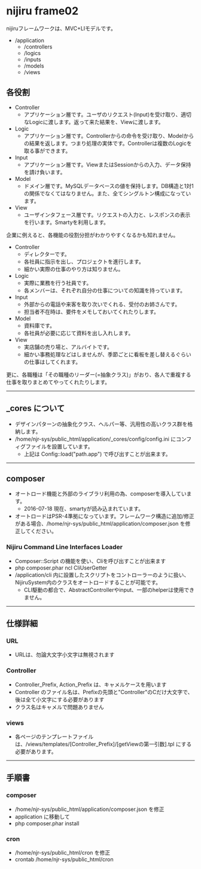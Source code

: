 # nijiru frame02

nijiruフレームワークは、MVC+LIモデルです。

* /application
    - /controllers
    - /logics
    - /inputs
    - /models
    - /views

## 各役割

* Controller
    - アプリケーション層です。ユーザのリクエスト(Input)を受け取り、適切なLogicに渡します。返って来た結果を、Viewに渡します。
* Logic
    - アプリケーション層です。Controllerからの命令を受け取り、Modelからの結果を返します。つまり処理の実体です。Controllerは複数のLogicを取る事ができます。
* Input
    - アプリケーション層です。ViewまたはSessionからの入力、データ保持を請け負います。
* Model
    - ドメイン層です。MySQLデータベースの値を保持します。DB構造と1対1の関係でなくてはなりません。また、全てシングルトン構成になっています。
* View
    - ユーザインタフェース層です。リクエストの入力と、レスポンスの表示を行います。Smartyを利用します。


企業に例えると、各機能の役割分担がわかりやすくなるかも知れません。

* Controller
    - ディレクターです。
    - 各社員に指示を出し、プロジェクトを進行します。
    - 細かい実際の仕事のやり方は知りません。
* Logic
    - 実際に業務を行う社員です。
    - 各メンバーは、それぞれ自分の仕事についての知識を持っています。
* Input
    - 外部からの電話や来客を取り次いでくれる、受付のお姉さんです。
    - 担当者不在時は、要件をメモしておいてくれたりします。
* Model
    - 資料庫です。
    - 各社員が必要に応じて資料を出し入れします。
* View
    - 実店舗の売り場と、アルバイトです。
    - 細かい事務処理などはしませんが、季節ごとに看板を差し替えるぐらいの仕事はしてくれます。
    
更に、各職種は「その職種のリーダー(=抽象クラス)」がおり、各人で重複する仕事を取りまとめてやってくれたりします。

---

## _cores について

* デザインパターンの抽象化クラス、ヘルパー等、汎用性の高いクラス群を格納します。
* /home/njr-sys/public_html/application/_cores/config/config.ini にコンフィグファイルを設置しています。
    - 上記は Config::load("path.app") で呼び出すことが出来ます。
    
---

## composer

* オートロード機能と外部のライブラリ利用の為、composerを導入しています。
    - 2016-07-18 現在、smartyが読み込まれています。
* オートロードはPSR-4準拠になっています。フレームワーク構造に追加/修正がある場合、/home/njr-sys/public_html/application/composer.json を修正してください。

### Nijiru Command Line Interfaces Loader

* Composer::Script の機能を使い、Cliを呼び出すことが出来ます
* php composer.phar ncl CliUserGetter
* /application/cli 内に設置したスクリプトをコントローラーのように扱い、NijiruSystem内のクラスをオートロードすることが可能です。
    - CLI駆動の都合で、AbstractControllerやinput、一部のhelperは使用できません。

---

## 仕様詳細

### URL 

* URLは、勿論大文字小文字は無視されます

### Controller

* Controller_Prefix, Action_Prefix は、キャメルケースを用います
* Controller のファイル名は、Prefixの先頭と"Controller"のCだけ大文字で、後は全て小文字にする必要があります
* クラス名はキャメルで問題ありません

### views

* 各ページのテンプレートファイルは、/views/templates/[Controller_Prefix]/[getViewの第一引数].tpl にする必要があります。

---

## 手順書

### composer

* /home/njr-sys/public_html/application/composer.json を修正
* application に移動して
* php composer.phar install

### cron

* /home/njr-sys/public_html/cron を修正
* crontab /home/njr-sys/public_html/cron